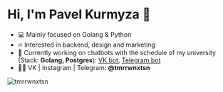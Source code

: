 <h1 align="left">Hi, I'm Pavel Kurmyza 👋</h1>

- 💻 Mainly focused on Golang & Python
- 🔥 Interested in backend, design and marketing
- 💬 Currently working on chatbots with the schedule of my university (Stack: **Golang, Postgres**): [VK bot](http://vk.me/scheduleofulstu), [Telegram bot](https://t.me/scheduleofulstubot)
- 👨‍💻 VK | Instagram | Telegram: **@tmrrwnxtsn**

<p>&nbsp;<img align="left" src="https://github-readme-stats.vercel.app/api?username=tmrrwnxtsn&show_icons=true&hide_title=true" alt="tmrrwnxtsn" /></p>
